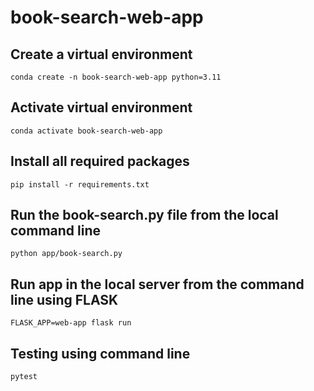 # book-search-web-app 

## Create a virtual environment 

``
conda create -n book-search-web-app python=3.11
``

## Activate virtual environment

``
conda activate book-search-web-app
``

## Install all required packages 

``
pip install -r requirements.txt
``

## Run the book-search.py file from the local command line

``
python app/book-search.py
``

## Run app in the local server from the command line using FLASK 

``
FLASK_APP=web-app flask run
``

## Testing using command line

``
pytest
``